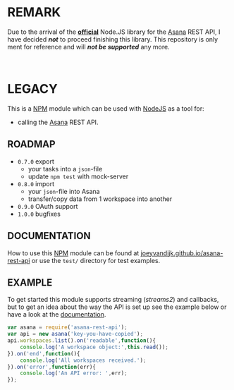 # REMARK
Due to the arrival of the **[official](https://github.com/Asana/node-asana/)** Node.JS library for the [Asana](https://www.asana.com) REST API, I have decided ***not*** to proceed finishing this library. This repository is only ment for reference and will ***not be supported*** any more.

&nbsp;
&nbsp;
&nbsp;
&nbsp;

# LEGACY

This is a [NPM](https://npmjs.org) module which can be used with [NodeJS](https://www.nodejs.org) as a tool for:

* calling the [Asana](https://www.asana.com) REST API.

## ROADMAP

* ```0.7.0``` export
  * your tasks into a ```json```-file
  * update ```npm test``` with mock-server
* ```0.8.0``` import
  * your ```json```-file into Asana
  * transfer/copy data from 1 workspace into another
* ```0.9.0``` OAuth support
* ```1.0.0``` bugfixes

## DOCUMENTATION

How to use this [NPM](https://npmjs.org) module can be found at [joeyvandijk.github.io/asana-rest-api](https://joeyvandijk.github.io/asana-rest-api) or use the ```test/``` directory for test examples.

## EXAMPLE

To get started this module supports streaming (*streams2*) and callbacks, but to get an idea about the way the API is set up see the example below or have a look at the [documentation](https://joeyvandijk.github.io/asana-rest-api).

```javascript
var asana = require('asana-rest-api');
var api = new asana('key-you-have-copied');
api.workspaces.list().on('readable',function(){
    console.log('A workspace object:',this.read());
}).on('end',function(){
    console.log('All workspaces received.');
}).on('error',function(err){
    console.log('An API error: ',err);
});
```